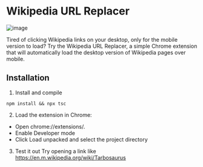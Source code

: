 # Wikipedia URL Replacer

![image](https://github.com/user-attachments/assets/0e679872-0bf2-41c4-88f7-c49046747fa1)

Tired of clicking Wikipedia links on your desktop, only for the mobile version to load? Try the Wikipedia URL Replacer, a simple Chrome extension that will automatically load the desktop version of Wikipedia pages over mobile.

## Installation
1. Install and compile

```
npm install && npx tsc
```

2. Load the extension in Chrome:
- Open chrome://extensions/.
- Enable Developer mode
- Click Load unpacked and select the project directory

3. Test it out
Try opening a link like https://en.m.wikipedia.org/wiki/Tarbosaurus
